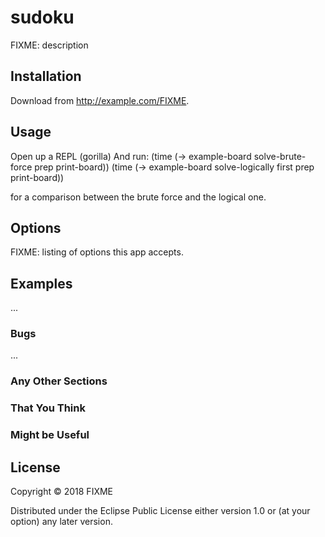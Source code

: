 # sudoku

FIXME: description

## Installation

Download from http://example.com/FIXME.

## Usage

Open up a REPL (gorilla)
And run:
(time (-> example-board solve-brute-force prep print-board))
(time (-> example-board solve-logically first prep print-board))

for a comparison between the brute force and the logical one.

## Options

FIXME: listing of options this app accepts.

## Examples

...

### Bugs

...

### Any Other Sections
### That You Think
### Might be Useful

## License

Copyright © 2018 FIXME

Distributed under the Eclipse Public License either version 1.0 or (at
your option) any later version.
